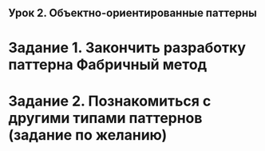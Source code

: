 ## Урок 2. Объектно-ориентированные паттерны
# Задание 1. Закончить разработку паттерна Фабричный метод
# Задание 2. Познакомиться с другими типами паттернов (задание по желанию)
